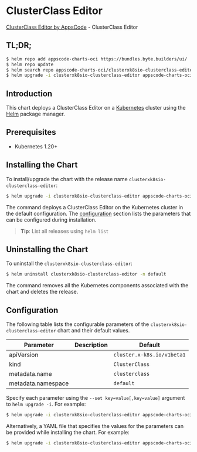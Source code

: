 # ClusterClass Editor

[ClusterClass Editor by AppsCode](https://appscode.com) - ClusterClass Editor

## TL;DR;

```bash
$ helm repo add appscode-charts-oci https://bundles.byte.builders/ui/
$ helm repo update
$ helm search repo appscode-charts-oci/clusterxk8sio-clusterclass-editor --version=v0.8.0
$ helm upgrade -i clusterxk8sio-clusterclass-editor appscode-charts-oci/clusterxk8sio-clusterclass-editor -n default --create-namespace --version=v0.8.0
```

## Introduction

This chart deploys a ClusterClass Editor on a [Kubernetes](http://kubernetes.io) cluster using the [Helm](https://helm.sh) package manager.

## Prerequisites

- Kubernetes 1.20+

## Installing the Chart

To install/upgrade the chart with the release name `clusterxk8sio-clusterclass-editor`:

```bash
$ helm upgrade -i clusterxk8sio-clusterclass-editor appscode-charts-oci/clusterxk8sio-clusterclass-editor -n default --create-namespace --version=v0.8.0
```

The command deploys a ClusterClass Editor on the Kubernetes cluster in the default configuration. The [configuration](#configuration) section lists the parameters that can be configured during installation.

> **Tip**: List all releases using `helm list`

## Uninstalling the Chart

To uninstall the `clusterxk8sio-clusterclass-editor`:

```bash
$ helm uninstall clusterxk8sio-clusterclass-editor -n default
```

The command removes all the Kubernetes components associated with the chart and deletes the release.

## Configuration

The following table lists the configurable parameters of the `clusterxk8sio-clusterclass-editor` chart and their default values.

|     Parameter      | Description |                Default                |
|--------------------|-------------|---------------------------------------|
| apiVersion         |             | <code>cluster.x-k8s.io/v1beta1</code> |
| kind               |             | <code>ClusterClass</code>             |
| metadata.name      |             | <code>clusterclass</code>             |
| metadata.namespace |             | <code>default</code>                  |


Specify each parameter using the `--set key=value[,key=value]` argument to `helm upgrade -i`. For example:

```bash
$ helm upgrade -i clusterxk8sio-clusterclass-editor appscode-charts-oci/clusterxk8sio-clusterclass-editor -n default --create-namespace --version=v0.8.0 --set apiVersion=cluster.x-k8s.io/v1beta1
```

Alternatively, a YAML file that specifies the values for the parameters can be provided while
installing the chart. For example:

```bash
$ helm upgrade -i clusterxk8sio-clusterclass-editor appscode-charts-oci/clusterxk8sio-clusterclass-editor -n default --create-namespace --version=v0.8.0 --values values.yaml
```
